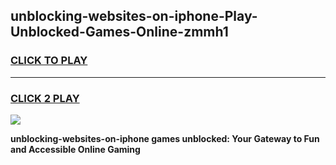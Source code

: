 
## unblocking-websites-on-iphone-Play-Unblocked-Games-Online-zmmh1
<h3>
<a href="https://premium76.site?title=unblocking-websites-on-iphone&ref=25A">CLICK TO PLAY</a></h3>
<hr>

<h3>
<a href="https://premium76.site?title=unblocking-websites-on-iphone&ref=25A">CLICK 2 PLAY</a>
  
</h3>

<a href="https://premium76.site?title=unblocking-websites-on-iphone&ref=25A"><img src="https://clearcache.store/games.png"></a>


**unblocking-websites-on-iphone games unblocked: Your Gateway to Fun and Accessible Online Gaming**
